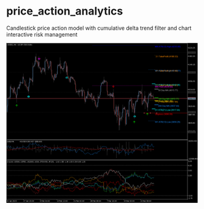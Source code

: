 # price_action_analytics

Candlestick price action model with cumulative delta trend filter and chart interactive risk management

<p align="center">
  <img src="https://github.com/m4rk-lewis/price_action_analytics/blob/main/pics/US500H4 6.png" width="1000" title="Price Action Analytics">
</p>
 
